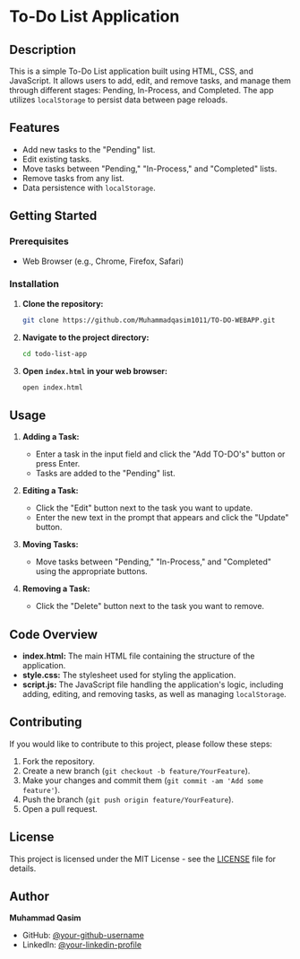 # To-Do List Application

## Description

This is a simple To-Do List application built using HTML, CSS, and JavaScript. It allows users to add, edit, and remove tasks, and manage them through different stages: Pending, In-Process, and Completed. The app utilizes `localStorage` to persist data between page reloads.

## Features

- Add new tasks to the "Pending" list.
- Edit existing tasks.
- Move tasks between "Pending," "In-Process," and "Completed" lists.
- Remove tasks from any list.
- Data persistence with `localStorage`.

## Getting Started

### Prerequisites

- Web Browser (e.g., Chrome, Firefox, Safari)

### Installation

1. **Clone the repository:**

   ```bash
   git clone https://github.com/Muhammadqasim1011/TO-DO-WEBAPP.git
   ```

2. **Navigate to the project directory:**

   ```bash
   cd todo-list-app
   ```

3. **Open `index.html` in your web browser:**

   ```bash
   open index.html
   ```

## Usage

1. **Adding a Task:**
   - Enter a task in the input field and click the "Add TO-DO's" button or press Enter.
   - Tasks are added to the "Pending" list.

2. **Editing a Task:**
   - Click the "Edit" button next to the task you want to update.
   - Enter the new text in the prompt that appears and click the "Update" button.

3. **Moving Tasks:**
   - Move tasks between "Pending," "In-Process," and "Completed" using the appropriate buttons.

4. **Removing a Task:**
   - Click the "Delete" button next to the task you want to remove.

## Code Overview

- **index.html:** The main HTML file containing the structure of the application.
- **style.css:** The stylesheet used for styling the application.
- **script.js:** The JavaScript file handling the application's logic, including adding, editing, and removing tasks, as well as managing `localStorage`.

## Contributing

If you would like to contribute to this project, please follow these steps:

1. Fork the repository.
2. Create a new branch (`git checkout -b feature/YourFeature`).
3. Make your changes and commit them (`git commit -am 'Add some feature'`).
4. Push the branch (`git push origin feature/YourFeature`).
5. Open a pull request.

## License

This project is licensed under the MIT License - see the [LICENSE](LICENSE) file for details.

## Author

**Muhammad Qasim**

- GitHub: [@your-github-username](https://github.com/Muhammadqasim1011)
- LinkedIn: [@your-linkedin-profile](www.linkedin.com/in/-muhammad-qasim)
```